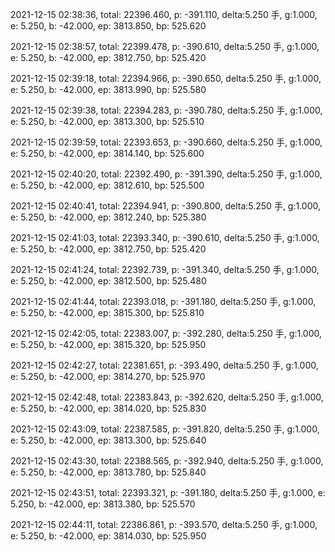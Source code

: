 2021-12-15 02:38:36, total: 22396.460, p: -391.110, delta:5.250 手, g:1.000, e: 5.250, b: -42.000, ep: 3813.850, bp: 525.620

2021-12-15 02:38:57, total: 22399.478, p: -390.610, delta:5.250 手, g:1.000, e: 5.250, b: -42.000, ep: 3812.750, bp: 525.420

2021-12-15 02:39:18, total: 22394.966, p: -390.650, delta:5.250 手, g:1.000, e: 5.250, b: -42.000, ep: 3813.990, bp: 525.580

2021-12-15 02:39:38, total: 22394.283, p: -390.780, delta:5.250 手, g:1.000, e: 5.250, b: -42.000, ep: 3813.300, bp: 525.510

2021-12-15 02:39:59, total: 22393.653, p: -390.660, delta:5.250 手, g:1.000, e: 5.250, b: -42.000, ep: 3814.140, bp: 525.600

2021-12-15 02:40:20, total: 22392.490, p: -391.390, delta:5.250 手, g:1.000, e: 5.250, b: -42.000, ep: 3812.610, bp: 525.500

2021-12-15 02:40:41, total: 22394.941, p: -390.800, delta:5.250 手, g:1.000, e: 5.250, b: -42.000, ep: 3812.240, bp: 525.380

2021-12-15 02:41:03, total: 22393.340, p: -390.610, delta:5.250 手, g:1.000, e: 5.250, b: -42.000, ep: 3812.750, bp: 525.420

2021-12-15 02:41:24, total: 22392.739, p: -391.340, delta:5.250 手, g:1.000, e: 5.250, b: -42.000, ep: 3812.500, bp: 525.480

2021-12-15 02:41:44, total: 22393.018, p: -391.180, delta:5.250 手, g:1.000, e: 5.250, b: -42.000, ep: 3815.300, bp: 525.810

2021-12-15 02:42:05, total: 22383.007, p: -392.280, delta:5.250 手, g:1.000, e: 5.250, b: -42.000, ep: 3815.320, bp: 525.950

2021-12-15 02:42:27, total: 22381.651, p: -393.490, delta:5.250 手, g:1.000, e: 5.250, b: -42.000, ep: 3814.270, bp: 525.970

2021-12-15 02:42:48, total: 22383.843, p: -392.620, delta:5.250 手, g:1.000, e: 5.250, b: -42.000, ep: 3814.020, bp: 525.830

2021-12-15 02:43:09, total: 22387.585, p: -391.820, delta:5.250 手, g:1.000, e: 5.250, b: -42.000, ep: 3813.300, bp: 525.640

2021-12-15 02:43:30, total: 22388.565, p: -392.940, delta:5.250 手, g:1.000, e: 5.250, b: -42.000, ep: 3813.780, bp: 525.840

2021-12-15 02:43:51, total: 22393.321, p: -391.180, delta:5.250 手, g:1.000, e: 5.250, b: -42.000, ep: 3813.380, bp: 525.570

2021-12-15 02:44:11, total: 22386.861, p: -393.570, delta:5.250 手, g:1.000, e: 5.250, b: -42.000, ep: 3814.030, bp: 525.950
